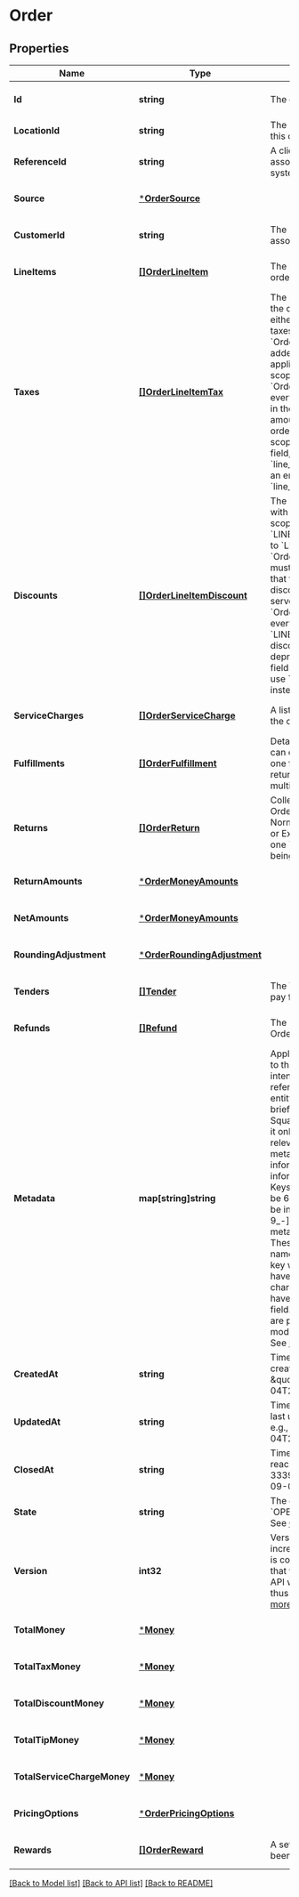 # Order

## Properties
Name | Type | Description | Notes
------------ | ------------- | ------------- | -------------
**Id** | **string** | The order&#x27;s unique ID. | [optional] [default to null]
**LocationId** | **string** | The ID of the merchant location this order is associated with. | [default to null]
**ReferenceId** | **string** | A client specified identifier to associate an entity in another system with this order. | [optional] [default to null]
**Source** | [***OrderSource**](OrderSource.md) |  | [optional] [default to null]
**CustomerId** | **string** | The &#x60;Customer&#x60; ID of the customer associated with the order. | [optional] [default to null]
**LineItems** | [**[]OrderLineItem**](OrderLineItem.md) | The line items included in the order. | [optional] [default to null]
**Taxes** | [**[]OrderLineItemTax**](OrderLineItemTax.md) | The list of all taxes associated with the order.  Taxes can be scoped to either &#x60;ORDER&#x60; or &#x60;LINE_ITEM&#x60;. For taxes with &#x60;LINE_ITEM&#x60; scope, an &#x60;OrderLineItemAppliedTax&#x60; must be added to each line item that the tax applies to. For taxes with &#x60;ORDER&#x60; scope, the server will generate an &#x60;OrderLineItemAppliedTax&#x60; for every line item.  On reads, each tax in the list will include the total amount of that tax applied to the order.  __IMPORTANT__: If &#x60;LINE_ITEM&#x60; scope is set on any taxes in this field, usage of the deprecated &#x60;line_items.taxes&#x60; field will result in an error. Please use &#x60;line_items.applied_taxes&#x60; instead. | [optional] [default to null]
**Discounts** | [**[]OrderLineItemDiscount**](OrderLineItemDiscount.md) | The list of all discounts associated with the order.  Discounts can be scoped to either &#x60;ORDER&#x60; or &#x60;LINE_ITEM&#x60;. For discounts scoped to &#x60;LINE_ITEM&#x60;, an &#x60;OrderLineItemAppliedDiscount&#x60; must be added to each line item that the discount applies to. For discounts with &#x60;ORDER&#x60; scope, the server will generate an &#x60;OrderLineItemAppliedDiscount&#x60; for every line item.  __IMPORTANT__: If &#x60;LINE_ITEM&#x60; scope is set on any discounts in this field, usage of the deprecated &#x60;line_items.discounts&#x60; field will result in an error. Please use &#x60;line_items.applied_discounts&#x60; instead. | [optional] [default to null]
**ServiceCharges** | [**[]OrderServiceCharge**](OrderServiceCharge.md) | A list of service charges applied to the order. | [optional] [default to null]
**Fulfillments** | [**[]OrderFulfillment**](OrderFulfillment.md) | Details on order fulfillment.  Orders can only be created with at most one fulfillment. However, orders returned by the API may contain multiple fulfillments. | [optional] [default to null]
**Returns** | [**[]OrderReturn**](OrderReturn.md) | Collection of items from sale Orders being returned in this one. Normally part of an Itemized Return or Exchange.  There will be exactly one &#x60;Return&#x60; object per sale Order being referenced. | [optional] [default to null]
**ReturnAmounts** | [***OrderMoneyAmounts**](OrderMoneyAmounts.md) |  | [optional] [default to null]
**NetAmounts** | [***OrderMoneyAmounts**](OrderMoneyAmounts.md) |  | [optional] [default to null]
**RoundingAdjustment** | [***OrderRoundingAdjustment**](OrderRoundingAdjustment.md) |  | [optional] [default to null]
**Tenders** | [**[]Tender**](Tender.md) | The Tenders which were used to pay for the Order. | [optional] [default to null]
**Refunds** | [**[]Refund**](Refund.md) | The Refunds that are part of this Order. | [optional] [default to null]
**Metadata** | **map[string]string** | Application-defined data attached to this order. Metadata fields are intended to store descriptive references or associations with an entity in another system or store brief information about the object. Square does not process this field; it only stores and returns it in relevant API calls. Do not use metadata to store any sensitive information (personally identifiable information, card details, etc.).  Keys written by applications must be 60 characters or less and must be in the character set &#x60;[a-zA-Z0-9_-]&#x60;. Entries may also include metadata generated by Square. These keys are prefixed with a namespace, separated from the key with a &#x27;:&#x27; character.  Values have a max length of 255 characters.  An application may have up to 10 entries per metadata field.  Entries written by applications are private and can only be read or modified by the same application.  See [Metadata](https://developer.squareup.com/docs/build-basics/metadata) for more information. | [optional] [default to null]
**CreatedAt** | **string** | Timestamp for when the order was created. In RFC 3339 format, e.g., \&quot;2016-09-04T23:59:33.123Z\&quot;. | [optional] [default to null]
**UpdatedAt** | **string** | Timestamp for when the order was last updated. In RFC 3339 format, e.g., \&quot;2016-09-04T23:59:33.123Z\&quot;. | [optional] [default to null]
**ClosedAt** | **string** | Timestamp for when the order reached a terminal [state](#property-state). In RFC 3339 format, e.g., \&quot;2016-09-04T23:59:33.123Z\&quot;. | [optional] [default to null]
**State** | **string** | The current state of the order. &#x60;OPEN&#x60;,&#x60;COMPLETED&#x60;,&#x60;CANCELED&#x60; See [OrderState](#type-orderstate) for possible values | [optional] [default to null]
**Version** | **int32** | Version number which is incremented each time an update is committed to the order. Orders that were not created through the API will not include a version and thus cannot be updated.  [Read more about working with versions](https://developer.squareup.com/docs/orders-api/manage-orders#update-orders). | [optional] [default to null]
**TotalMoney** | [***Money**](Money.md) |  | [optional] [default to null]
**TotalTaxMoney** | [***Money**](Money.md) |  | [optional] [default to null]
**TotalDiscountMoney** | [***Money**](Money.md) |  | [optional] [default to null]
**TotalTipMoney** | [***Money**](Money.md) |  | [optional] [default to null]
**TotalServiceChargeMoney** | [***Money**](Money.md) |  | [optional] [default to null]
**PricingOptions** | [***OrderPricingOptions**](OrderPricingOptions.md) |  | [optional] [default to null]
**Rewards** | [**[]OrderReward**](OrderReward.md) | A set-like list of rewards that have been added to the order. | [optional] [default to null]

[[Back to Model list]](../README.md#documentation-for-models) [[Back to API list]](../README.md#documentation-for-api-endpoints) [[Back to README]](../README.md)

